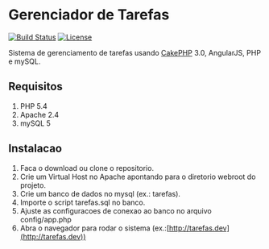 # Gerenciador de Tarefas

[![Build Status](https://api.travis-ci.org/cakephp/app.png)](https://travis-ci.org/cakephp/app)
[![License](https://poser.pugx.org/cakephp/app/license.svg)](https://packagist.org/packages/cakephp/app)

Sistema de gerenciamento de tarefas usando [CakePHP](http://cakephp.org) 3.0, AngularJS, PHP e mySQL.

## Requisitos
1. PHP 5.4
2. Apache 2.4
3. mySQL 5

## Instalacao

1. Faca o download ou clone o repositorio.
2. Crie um Virtual Host no Apache apontando para o diretorio webroot do projeto.
3. Crie um banco de dados no mysql (ex.: tarefas).
4. Importe o script tarefas.sql no banco.
5. Ajuste as configuracoes de conexao ao banco no arquivo config/app.php
6. Abra o navegador para rodar o sistema (ex.:[http://tarefas.dev](http://tarefas.dev))